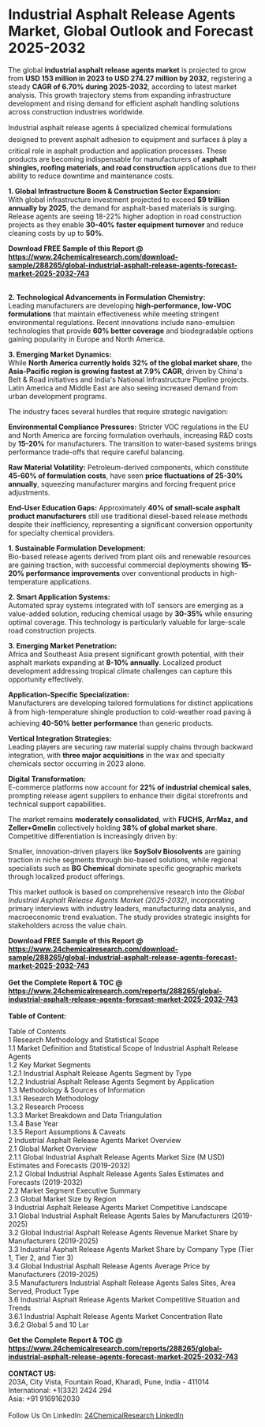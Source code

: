 <h1>Industrial Asphalt Release Agents Market, Global Outlook and Forecast 2025-2032</h1><p>The global <strong>industrial asphalt release agents market</strong> is projected to grow from <strong>USD 153 million in 2023 to USD 274.27 million by 2032</strong>, registering a steady <strong>CAGR of 6.70% during 2025-2032</strong>, according to latest market analysis. This growth trajectory stems from expanding infrastructure development and rising demand for efficient asphalt handling solutions across construction industries worldwide.</p><p>Industrial asphalt release agents â specialized chemical formulations designed to prevent asphalt adhesion to equipment and surfaces â play a critical role in asphalt production and application processes. These products are becoming indispensable for manufacturers of <strong>asphalt shingles, roofing materials, and road construction</strong> applications due to their ability to reduce downtime and maintenance costs.</p><p><strong>1. Global Infrastructure Boom &amp; Construction Sector Expansion:</strong><br>
With global infrastructure investment projected to exceed <strong>$9 trillion annually by 2025</strong>, the demand for asphalt-based materials is surging. Release agents are seeing 18-22% higher adoption in road construction projects as they enable <strong>30-40% faster equipment turnover</strong> and reduce cleaning costs by up to <strong>50%</strong>.</p><div><b>Download FREE Sample of this Report @ 
            <a href="https://www.24chemicalresearch.com/download-sample/288265/global-industrial-asphalt-release-agents-forecast-market-2025-2032-743">
            https://www.24chemicalresearch.com/download-sample/288265/global-industrial-asphalt-release-agents-forecast-market-2025-2032-743</a></b></div><br><p><strong>2. Technological Advancements in Formulation Chemistry:</strong><br>
Leading manufacturers are developing <strong>high-performance, low-VOC formulations</strong> that maintain effectiveness while meeting stringent environmental regulations. Recent innovations include nano-emulsion technologies that provide <strong>60% better coverage</strong> and biodegradable options gaining popularity in Europe and North America.</p><p><strong>3. Emerging Market Dynamics:</strong><br>
While <strong>North America currently holds 32% of the global market share</strong>, the <strong>Asia-Pacific region is growing fastest at 7.9% CAGR</strong>, driven by China's Belt &amp; Road initiatives and India's National Infrastructure Pipeline projects. Latin America and Middle East are also seeing increased demand from urban development programs.</p><p>The industry faces several hurdles that require strategic navigation:</p><p><strong>Environmental Compliance Pressures:</strong> Stricter VOC regulations in the EU and North America are forcing formulation overhauls, increasing R&amp;D costs by <strong>15-20%</strong> for manufacturers. The transition to water-based systems brings performance trade-offs that require careful balancing.</p><p><strong>Raw Material Volatility:</strong> Petroleum-derived components, which constitute <strong>45-60% of formulation costs</strong>, have seen <strong>price fluctuations of 25-30% annually</strong>, squeezing manufacturer margins and forcing frequent price adjustments.</p><p><strong>End-User Education Gaps:</strong> Approximately <strong>40% of small-scale asphalt product manufacturers</strong> still use traditional diesel-based release methods despite their inefficiency, representing a significant conversion opportunity for specialty chemical providers.</p><p><strong>1. Sustainable Formulation Development:</strong><br>
Bio-based release agents derived from plant oils and renewable resources are gaining traction, with successful commercial deployments showing <strong>15-20% performance improvements</strong> over conventional products in high-temperature applications.</p><p><strong>2. Smart Application Systems:</strong><br>
Automated spray systems integrated with IoT sensors are emerging as a value-added solution, reducing chemical usage by <strong>30-35%</strong> while ensuring optimal coverage. This technology is particularly valuable for large-scale road construction projects.</p><p><strong>3. Emerging Market Penetration:</strong><br>
Africa and Southeast Asia present significant growth potential, with their asphalt markets expanding at <strong>8-10% annually</strong>. Localized product development addressing tropical climate challenges can capture this opportunity effectively.</p><p><strong>Application-Specific Specialization:</strong><br>
	Manufacturers are developing tailored formulations for distinct applications â from high-temperature shingle production to cold-weather road paving â achieving <strong>40-50% better performance</strong> than generic products.</p><p><strong>Vertical Integration Strategies:</strong><br>
	Leading players are securing raw material supply chains through backward integration, with <strong>three major acquisitions</strong> in the wax and specialty chemicals sector occurring in 2023 alone.</p><p><strong>Digital Transformation:</strong><br>
	E-commerce platforms now account for <strong>22% of industrial chemical sales</strong>, prompting release agent suppliers to enhance their digital storefronts and technical support capabilities.</p><p>The market remains <strong>moderately consolidated</strong>, with <strong>FUCHS, ArrMaz, and Zeller+Gmelin</strong> collectively holding <strong>38% of global market share</strong>. Competitive differentiation is increasingly driven by:</p><p>Smaller, innovation-driven players like <strong>SoySolv Biosolvents</strong> are gaining traction in niche segments through bio-based solutions, while regional specialists such as <strong>BG Chemical</strong> dominate specific geographic markets through localized product offerings.</p><p>This market outlook is based on comprehensive research into the <em>Global Industrial Asphalt Release Agents Market (2025-2032)</em>, incorporating primary interviews with industry leaders, manufacturing data analysis, and macroeconomic trend evaluation. The study provides strategic insights for stakeholders across the value chain.</p><div><b>Download FREE Sample of this Report @ 
            <a href="https://www.24chemicalresearch.com/download-sample/288265/global-industrial-asphalt-release-agents-forecast-market-2025-2032-743">
            https://www.24chemicalresearch.com/download-sample/288265/global-industrial-asphalt-release-agents-forecast-market-2025-2032-743</a></b></div><br><div><b>Get the Complete Report & TOC @ 
            <a href="https://www.24chemicalresearch.com/reports/288265/global-industrial-asphalt-release-agents-forecast-market-2025-2032-743">
            https://www.24chemicalresearch.com/reports/288265/global-industrial-asphalt-release-agents-forecast-market-2025-2032-743</a></b></div><br>
            <b>Table of Content:</b><p>Table of Contents<br />
1 Research Methodology and Statistical Scope<br />
1.1 Market Definition and Statistical Scope of Industrial Asphalt Release Agents<br />
1.2 Key Market Segments<br />
1.2.1 Industrial Asphalt Release Agents Segment by Type<br />
1.2.2 Industrial Asphalt Release Agents Segment by Application<br />
1.3 Methodology & Sources of Information<br />
1.3.1 Research Methodology<br />
1.3.2 Research Process<br />
1.3.3 Market Breakdown and Data Triangulation<br />
1.3.4 Base Year<br />
1.3.5 Report Assumptions & Caveats<br />
2 Industrial Asphalt Release Agents Market Overview<br />
2.1 Global Market Overview<br />
2.1.1 Global Industrial Asphalt Release Agents Market Size (M USD) Estimates and Forecasts (2019-2032)<br />
2.1.2 Global Industrial Asphalt Release Agents Sales Estimates and Forecasts (2019-2032)<br />
2.2 Market Segment Executive Summary<br />
2.3 Global Market Size by Region<br />
3 Industrial Asphalt Release Agents Market Competitive Landscape<br />
3.1 Global Industrial Asphalt Release Agents Sales by Manufacturers (2019-2025)<br />
3.2 Global Industrial Asphalt Release Agents Revenue Market Share by Manufacturers (2019-2025)<br />
3.3 Industrial Asphalt Release Agents Market Share by Company Type (Tier 1, Tier 2, and Tier 3)<br />
3.4 Global Industrial Asphalt Release Agents Average Price by Manufacturers (2019-2025)<br />
3.5 Manufacturers Industrial Asphalt Release Agents Sales Sites, Area Served, Product Type<br />
3.6 Industrial Asphalt Release Agents Market Competitive Situation and Trends<br />
3.6.1 Industrial Asphalt Release Agents Market Concentration Rate<br />
3.6.2 Global 5 and 10 Lar</p><div><b>Get the Complete Report & TOC @ 
            <a href="https://www.24chemicalresearch.com/reports/288265/global-industrial-asphalt-release-agents-forecast-market-2025-2032-743">
            https://www.24chemicalresearch.com/reports/288265/global-industrial-asphalt-release-agents-forecast-market-2025-2032-743</a></b></div><br><b>CONTACT US:</b><br>
            203A, City Vista, Fountain Road, Kharadi, Pune, India - 411014<br>
            International: +1(332) 2424 294<br>
            Asia: +91 9169162030 <br><br>
            Follow Us On LinkedIn: <a href="https://www.linkedin.com/company/24chemicalresearch/">24ChemicalResearch LinkedIn</a>